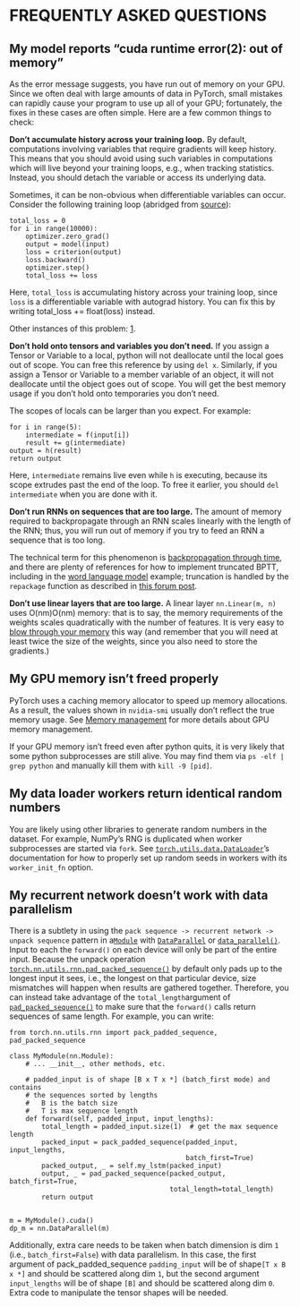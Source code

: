 
# FREQUENTLY ASKED QUESTIONS

## My model reports “cuda runtime error(2): out of memory”

As the error message suggests, you have run out of memory on your GPU. Since we often deal with large amounts of data in PyTorch, small mistakes can rapidly cause your program to use up all of your GPU; fortunately, the fixes in these cases are often simple. Here are a few common things to check:

**Don’t accumulate history across your training loop.** By default, computations involving variables that require gradients will keep history. This means that you should avoid using such variables in computations which will live beyond your training loops, e.g., when tracking statistics. Instead, you should detach the variable or access its underlying data.

Sometimes, it can be non-obvious when differentiable variables can occur. Consider the following training loop (abridged from [source](https://discuss.pytorch.org/t/high-memory-usage-while-training/162)):

```
total_loss = 0
for i in range(10000):
    optimizer.zero_grad()
    output = model(input)
    loss = criterion(output)
    loss.backward()
    optimizer.step()
    total_loss += loss
```

Here, `total_loss` is accumulating history across your training loop, since `loss` is a differentiable variable with autograd history. You can fix this by writing total_loss += float(loss) instead.

Other instances of this problem: [1](https://discuss.pytorch.org/t/resolved-gpu-out-of-memory-error-with-batch-size-1/3719).

**Don’t hold onto tensors and variables you don’t need.** If you assign a Tensor or Variable to a local, python will not deallocate until the local goes out of scope. You can free this reference by using `del x`. Similarly, if you assign a Tensor or Variable to a member variable of an object, it will not deallocate until the object goes out of scope. You will get the best memory usage if you don’t hold onto temporaries you don’t need.

The scopes of locals can be larger than you expect. For example:

```
for i in range(5):
    intermediate = f(input[i])
    result += g(intermediate)
output = h(result)
return output
```

Here, `intermediate` remains live even while `h` is executing, because its scope extrudes past the end of the loop. To free it earlier, you should `del intermediate` when you are done with it.

**Don’t run RNNs on sequences that are too large.** The amount of memory required to backpropagate through an RNN scales linearly with the length of the RNN; thus, you will run out of memory if you try to feed an RNN a sequence that is too long.

The technical term for this phenomenon is [backpropagation through time](https://en.wikipedia.org/wiki/Backpropagation_through_time), and there are plenty of references for how to implement truncated BPTT, including in the [word language model](https://github.com/pytorch/examples/tree/master/word_language_model) example; truncation is handled by the `repackage` function as described in [this forum post](https://discuss.pytorch.org/t/help-clarifying-repackage-hidden-in-word-language-model/226).

**Don’t use linear layers that are too large.** A linear layer `nn.Linear(m, n)` uses O(nm)O(nm) memory: that is to say, the memory requirements of the weights scales quadratically with the number of features. It is very easy to [blow through your memory](https://github.com/pytorch/pytorch/issues/958) this way (and remember that you will need at least twice the size of the weights, since you also need to store the gradients.)

## My GPU memory isn’t freed properly

PyTorch uses a caching memory allocator to speed up memory allocations. As a result, the values shown in `nvidia-smi` usually don’t reflect the true memory usage. See [Memory management](https://pytorch.org/docs/stable/notes/cuda.html#cuda-memory-management) for more details about GPU memory management.

If your GPU memory isn’t freed even after python quits, it is very likely that some python subprocesses are still alive. You may find them via `ps -elf | grep python` and manually kill them with `kill -9 [pid]`.



## My data loader workers return identical random numbers

You are likely using other libraries to generate random numbers in the dataset. For example, NumPy’s RNG is duplicated when worker subprocesses are started via `fork`. See [`torch.utils.data.DataLoader`](https://pytorch.org/docs/stable/data.html#torch.utils.data.DataLoader)’s documentation for how to properly set up random seeds in workers with its `worker_init_fn` option.



## My recurrent network doesn’t work with data parallelism

There is a subtlety in using the `pack sequence -> recurrent network -> unpack sequence` pattern in a[`Module`](https://pytorch.org/docs/stable/nn.html#torch.nn.Module) with [`DataParallel`](https://pytorch.org/docs/stable/nn.html#torch.nn.DataParallel) or [`data_parallel()`](https://pytorch.org/docs/stable/nn.html#torch.nn.parallel.data_parallel). Input to each the `forward()` on each device will only be part of the entire input. Because the unpack operation [`torch.nn.utils.rnn.pad_packed_sequence()`](https://pytorch.org/docs/stable/nn.html#torch.nn.utils.rnn.pad_packed_sequence) by default only pads up to the longest input it sees, i.e., the longest on that particular device, size mismatches will happen when results are gathered together. Therefore, you can instead take advantage of the `total_length`argument of [`pad_packed_sequence()`](https://pytorch.org/docs/stable/nn.html#torch.nn.utils.rnn.pad_packed_sequence) to make sure that the `forward()` calls return sequences of same length. For example, you can write:

```
from torch.nn.utils.rnn import pack_padded_sequence, pad_packed_sequence

class MyModule(nn.Module):
    # ... __init__, other methods, etc.

    # padded_input is of shape [B x T x *] (batch_first mode) and contains
    # the sequences sorted by lengths
    #   B is the batch size
    #   T is max sequence length
    def forward(self, padded_input, input_lengths):
        total_length = padded_input.size(1)  # get the max sequence length
        packed_input = pack_padded_sequence(padded_input, input_lengths,
                                            batch_first=True)
        packed_output, _ = self.my_lstm(packed_input)
        output, _ = pad_packed_sequence(packed_output, batch_first=True,
                                        total_length=total_length)
        return output


m = MyModule().cuda()
dp_m = nn.DataParallel(m)
```

Additionally, extra care needs to be taken when batch dimension is dim `1` (i.e., `batch_first=False`) with data parallelism. In this case, the first argument of pack_padded_sequence `padding_input` will be of shape`[T x B x *]` and should be scattered along dim `1`, but the second argument `input_lengths` will be of shape `[B]` and should be scattered along dim `0`. Extra code to manipulate the tensor shapes will be needed.
